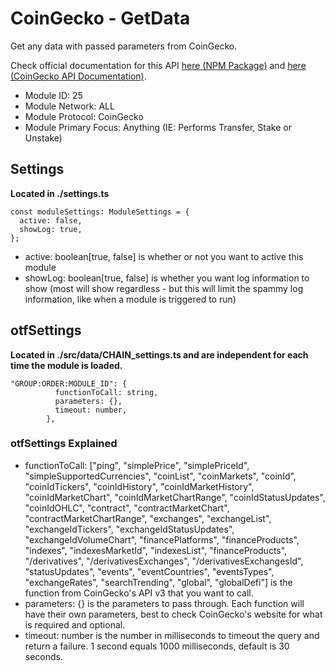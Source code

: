 # CoinGecko - GetData
Get any data with passed parameters from CoinGecko.

Check official documentation for this API [here (NPM Package)](https://www.npmjs.com/package/coingecko-api-v3) and [here (CoinGecko API Documentation)](https://github.com/samuraitruong/coingecko-api-v3).

* Module ID: 25
* Module Network: ALL
* Module Protocol: CoinGecko
* Module Primary Focus: Anything (IE: Performs Transfer, Stake or Unstake)

## Settings
**Located in ./settings.ts**
```
const moduleSettings: ModuleSettings = {
  active: false,
  showLog: true,
};
```

* active: boolean[true, false] is whether or not you want to active this module
* showLog: boolean[true, false] is whether you want log information to show (most will show regardless - but this will limit the spammy log information, like when a module is triggered to run)

## otfSettings
**Located in ./src/data/CHAIN_settings.ts and are independent for each time the module is loaded.**
```
"GROUP:ORDER:MODULE_ID": {
          functionToCall: string,
          parameters: {},
          timeout: number,
        },
```

### otfSettings Explained
* functionToCall: ["ping", "simplePrice", "simplePriceId", "simpleSupportedCurrencies", "coinList", "coinMarkets", "coinId", "coinIdTickers", "coinIdHistory", "coinIdMarketHistory", "coinIdMarketChart", "coinIdMarketChartRange", "coinIdStatusUpdates", "coinIdOHLC", "contract", "contractMarketChart", "contractMarketChartRange", "exchanges", "exchangeList", "exchangeIdTickers", "exchangeIdStatusUpdates", "exchangeIdVolumeChart", "financePlatforms", "financeProducts", "indexes", "indexesMarketId", "indexesList", "financeProducts", "/derivatives", "/derivativesExchanges", "/derivativesExchangesId", "statusUpdates", "events", "eventCountries", "eventsTypes", "exchangeRates", "searchTrending", "global", "globalDefi"] is the function from CoinGecko's API v3 that you want to call.
* parameters: {} is the parameters to pass through.  Each function will have their own parameters, best to check CoinGecko's website for what is required and optional.
* timeout: number is the number in milliseconds to timeout the query and return a failure.  1 second equals 1000 milliseconds, default is 30 seconds.